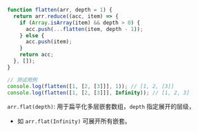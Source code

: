 ```js
function flatten(arr, depth = 1) {
  return arr.reduce((acc, item) => {
    if (Array.isArray(item) && depth > 0) {
      acc.push(...flatten(item, depth - 1));
    } else {
      acc.push(item);
    }
    return acc;
  }, []);
}

// 测试用例
console.log(flatten([1, [2, [3]]], 1)); // [1, 2, [3]]
console.log(flatten([1, [2, [3]]], Infinity)); // [1, 2, 3]
```
`arr.flat(depth)`: 用于扁平化多层嵌套数组，`depth` 指定展开的层级，
- 如 `arr.flat(Infinity)` 可展开所有嵌套。